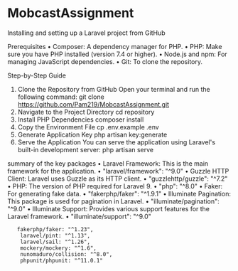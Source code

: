# MobcastAssignment
Installing and setting up a Laravel project from GitHub 

Prerequisites
•	Composer: A dependency manager for PHP.
•	PHP: Make sure you have PHP installed (version 7.4 or higher).
•	Node.js and npm: For managing JavaScript dependencies.
•	Git: To clone the repository.

Step-by-Step Guide
1.	Clone the Repository from GitHub Open your terminal and run the following command:
      git clone https://github.com/Pam219/MobcastAssignment.git
2.	Navigate to the Project Directory
       cd repository
3.	Install PHP Dependencies
       composer install
5.	 Copy the Environment File
       cp .env.example .env
6.	Generate Application Key
     php artisan key:generate
7.	Serve the Application You can serve the application using Laravel's built-in development server:
      php artisan serve

summary of the key packages
•  Laravel Framework: This is the main framework for the application.
•	"laravel/framework": "^9.0"
•  Guzzle HTTP Client: Laravel uses Guzzle as its HTTP client.
•	"guzzlehttp/guzzle": "^7.2"
•  PHP: The version of PHP required for Laravel 9.
•	"php": "^8.0"
•  Faker: For generating fake data.
•	"fakerphp/faker": "^1.9.1"
•  Illuminate Pagination: This package is used for pagination in Laravel.
•	"illuminate/pagination": "^9.0"
•  Illuminate Support: Provides various support features for the Laravel framework.
•	"illuminate/support": "^9.0"

  
       fakerphp/faker: "^1.23",
        laravel/pint: "^1.13",
        laravel/sail: "^1.26",
        mockery/mockery: "^1.6",
        nunomaduro/collision: "^8.0",
        phpunit/phpunit: "^11.0.1"


